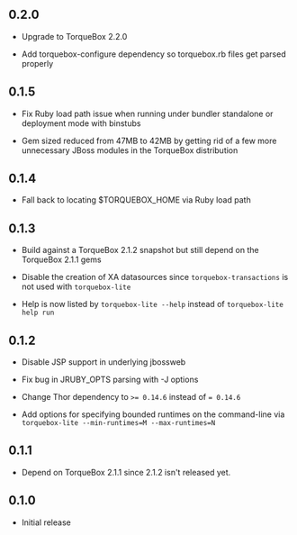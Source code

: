 ## 0.2.0

* Upgrade to TorqueBox 2.2.0

* Add torquebox-configure dependency so torquebox.rb files get parsed
properly

## 0.1.5

* Fix Ruby load path issue when running under bundler standalone or
  deployment mode with binstubs

* Gem sized reduced from 47MB to 42MB by getting rid of a few more
  unnecessary JBoss modules in the TorqueBox distribution

## 0.1.4

* Fall back to locating $TORQUEBOX_HOME via Ruby load path

## 0.1.3

* Build against a TorqueBox 2.1.2 snapshot but still depend on the
  TorqueBox 2.1.1 gems

* Disable the creation of XA datasources since
  `torquebox-transactions` is not used with `torquebox-lite`

* Help is now listed by `torquebox-lite --help` instead of
  `torquebox-lite help run`

## 0.1.2

* Disable JSP support in underlying jbossweb

* Fix bug in JRUBY_OPTS parsing with -J options

* Change Thor dependency to `>= 0.14.6` instead of `= 0.14.6`

* Add options for specifying bounded runtimes on the command-line via
  `torquebox-lite --min-runtimes=M --max-runtimes=N`

## 0.1.1

* Depend on TorqueBox 2.1.1 since 2.1.2 isn't released yet.

## 0.1.0

* Initial release